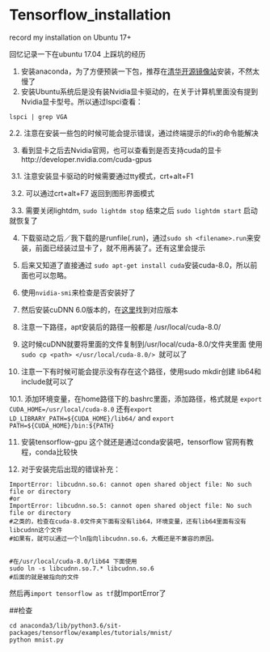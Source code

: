 # Tensorflow_installation
record my installation on Ubuntu 17+

回忆记录一下在ubuntu 17.04 上踩坑的经历

1. 安装anaconda，为了方便预装一下包，推荐在[清华开源镜像站](https://mirrors.tuna.tsinghua.edu.cn)安装，不然太慢了
2. 安装Ubuntu系统后是没有装Nvidia显卡驱动的，在关于计算机里面没有提到Nvidia显卡型号。所以通过lspci查看：
```
lspci | grep VGA
```

  2.2. 注意在安装一些包的时候可能会提示错误，通过终端提示的fix的命令能解决

3. 看到显卡之后去Nvidia官网，也可以查看到是否支持cuda的显卡http://developer.nvidia.com/cuda-gpus

  3.1. 注意安装显卡驱动的时候需要通过tty模式，crt+alt+F1
  
  
  3.2. 可以通过crt+alt+F7 返回到图形界面模式
  
  
  3.3. 需要关闭lightdm, `sudo lightdm stop` 结束之后 `sudo lightdm start` 启动就恢复了
 
4. 下载驱动之后／我下载的是runfile(.run)，通过`sudo sh <filename>.run`来安装，前面已经装过显卡了，就不用再装了。还有这里会提示

5. 后来又知道了直接通过 `sudo apt-get install cuda`安装cuda-8.0，所以前面也可以忽略。

6. 使用`nvidia-smi`来检查是否安装好了

7. 然后安装cuDNN 6.0版本的，在[这里](https://developer.nvidia.com/rdp/cudnn-archive)找到对应版本

8. 注意一下路径，apt安装后的路径一般都是 /usr/local/cuda-8.0/

9. 这时候cuDNN就要将里面的文件复制到/usr/local/cuda-8.0/文件夹里面 使用`sudo cp <path> </usr/local/cuda-8.0/> `就可以了

10. 注意一下有时候可能会提示没有存在这个路径，使用sudo mkdir创建 lib64和include就可以了

10.1. 添加环境变量，在home路径下的.bashrc里面，添加路径，格式就是 `export CUDA_HOME=/usr/local/cuda-8.0` 还有`export LD_LIBRARY_PATH=${CUDA_HOME}/lib64/` and `export PATH=${CUDA_HOME}/bin:${PATH}`

11. 安装tensorflow-gpu 这个就还是通过conda安装吧，tensorflow 官网有教程，conda比较快

12. 对于安装完后出现的错误补充：
```
ImportError: libcudnn.so.6: cannot open shared object file: No such file or directory
#or
ImportError: libcudnn.so.5: cannot open shared object file: No such file or directory
#之类的，检查在cuda-8.0文件夹下面有没有lib64，环境变量，还有lib64里面有没有libcudnn这个文件
#如果有，就可以通过一个ln指向libcudnn.so.6，大概还是不兼容的原因。


#在/usr/local/cuda-8.0/lib64 下面使用
sudo ln -s libcudnn.so.7.* libcudnn.so.6
#后面的就是被指向的文件
```
然后再`import tensorflow as tf`就ImportError了


##检查

```
cd anaconda3/lib/python3.6/sit-packages/tensorflow/examples/tutorials/mnist/
python mnist.py
```

